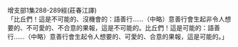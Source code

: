 增支部1集288-289經(莊春江譯)  
「比丘們！這是不可能的、沒機會的：語善行……（中略）意善行會生起非令人想要的、不可愛的、不合意的果報，這是不可能的。比丘們！這是可能的：語善行……（中略）意善行會生起令人想要的、可愛的、合意的果報，這是可能的。」  
  
  
